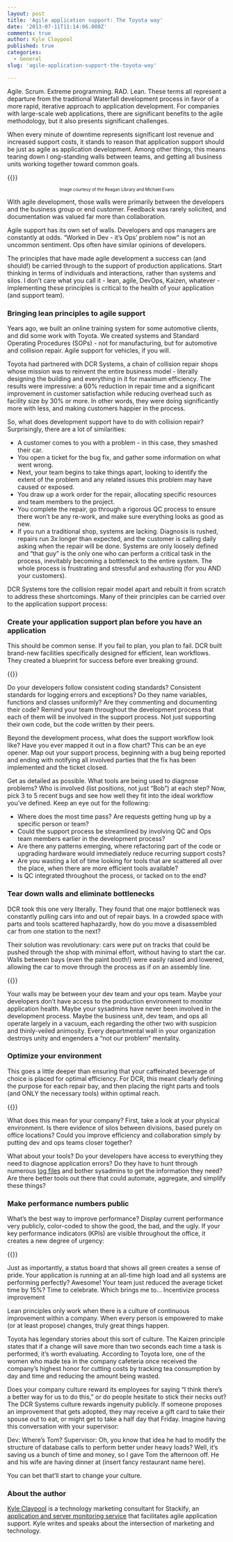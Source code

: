 ```yaml
---
layout: post
title: 'Agile application support: The Toyota way'
date: '2013-07-11T11:14:06.000Z'
comments: true
author: Kyle Claypool
published: true
categories:
  - General
slug: 'agile-application-support-the-toyota-way' 

---
```

Agile. Scrum. Extreme programming. RAD. Lean. These terms all represent a
departure from the traditional Waterfall development process in favor of a more
rapid, iterative approach to application development. For companies with
large-scale web applications, there are significant benefits to the agile
methodology, but it also presents significant challenges.

When every minute of downtime represents significant lost revenue and increased
support costs, it stands to reason that application support should be just as
agile as application development. Among other things, this means tearing down l
ong-standing walls between teams, and getting all business units working together
toward common goals.

<!--more-->

{{<img src="/blog/agile-application-support-the-toyota-way/reagan.png" title="" alt="">}}

<p style="font-size: 70%; text-align: center">Image courtesy of the Reagan Library and Michael Evans</p>

With agile development, those walls were primarily between the developers and
the business group or end customer. Feedback was rarely solicited, and documentation
was valued far more than collaboration.

Agile support has its own set of walls. Developers and ops managers are constantly
at odds. “Worked in Dev - it’s Ops’ problem now” is not an uncommon sentiment.
Ops often have similar opinions of developers.

The principles that have made agile development a success can (and should!) be
carried through to the support of production applications. Start thinking in
terms of individuals and interactions, rather than systems and silos. I don’t
care what you call it - lean, agile, DevOps, Kaizen, whatever - implementing
these principles is critical to the health of your application (and support team).

### Bringing lean principles to agile support

Years ago, we built an online training system for some automotive clients, and
did some work with Toyota. We created systems and Standard Operating Procedures
(SOPs) - not for manufacturing, but for automotive and collision repair. Agile
support for vehicles, if you will.

Toyota had partnered with DCR Systems, a chain of collision repair shops whose
mission was to reinvent the entire business model - literally designing the
building and everything in it for maximum efficiency. The results were impressive:
a 60% reduction in repair time and a significant improvement in customer
satisfaction while reducing overhead such as facility size by 30% or more. In
other words, they were doing significantly more with less, and making customers
happier in the process.

So, what does development support have to do with collision repair? Surprisingly,
there are a lot of similarities:

* A customer comes to you with a problem - in this case, they smashed their car.
* You open a ticket for the bug fix, and gather some information on what went wrong.
* Next, your team begins to take things apart, looking to identify the extent
  of the problem and any related issues this problem may have caused or exposed.
* You draw up a work order for the repair, allocating specific resources and team
  members to the project.
* You complete the repair, go through a rigorous QC process to ensure there won’t
  be any re-work, and make sure everything looks as good as new.
* If you run a traditional shop, systems are lacking. Diagnosis is rushed,
  repairs run 3x longer than expected, and the customer is calling daily asking
  when the repair will be done. Systems are only loosely defined and “that guy”
  is the only one who can perform a critical task in the process, inevitably
  becoming a bottleneck to the entire system. The whole process is frustrating
  and stressful and exhausting (for you AND your customers).

DCR Systems tore the collision repair model apart and rebuilt it from scratch to
address these shortcomings. Many of their principles can be carried over to the
application support process:

### Create your application support plan before you have an application

This should be common sense. If you fail to plan, you plan to fail. DCR built
brand-new facilities specifically designed for efficient, lean workflows. They
created a blueprint for success before ever breaking ground.


{{<img src="/blog/agile-application-support-the-toyota-way/process.png" title="" alt="">}}

Do your developers follow consistent coding standards? Consistent standards for
logging errors and exceptions? Do they name variables, functions and classes
uniformly? Are they commenting and documenting their code? Remind your team
throughout the development process that each of them will be involved in the
support process. Not just supporting their own code, but the code written by
their peers.

Beyond the development process, what does the support workflow look like? Have
you ever mapped it out in a flow chart? This can be an eye opener. Map out your
support process, beginning with a bug being reported and ending with notifying
all involved parties that the fix has been implemented and the ticket closed.

Get as detailed as possible. What tools are being used to diagnose problems?
Who is involved (list positions, not just “Bob”) at each step?  Now, pick 3 to
5 recent bugs and see how well they fit into the ideal workflow you’ve defined.
Keep an eye out for the following:

* Where does the most time pass? Are requests getting hung up by a specific
  person or team?
* Could the support process be streamlined by involving QC and Ops team members
  earlier in the development process?
* Are there any patterns emerging, where refactoring part of the code or
  upgrading hardware would immediately reduce recurring support costs?
* Are you wasting a lot of time looking for tools that are scattered all over
  the place, when there are more efficient tools available?
* Is QC integrated throughout the process, or tacked on to the end?

### Tear down walls and eliminate bottlenecks

DCR took this one very literally. They found that one major bottleneck was
constantly pulling cars into and out of repair bays. In a crowded space with
parts and tools scattered haphazardly, how do you move a disassembled car from
one station to the next?

Their solution was revolutionary: cars were put on tracks that could be pushed
through the shop with minimal effort, without having to start the car. Walls
between bays (even the paint booth!) were easily raised and lowered, allowing
the car to move through the process as if on an assembly line.


{{<img src="/blog/agile-application-support-the-toyota-way/car.png" title="" alt="">}}

Your walls may be between your dev team and your ops team. Maybe your developers
don’t have access to the production environment to monitor application health.
Maybe your sysadmins have never been involved in the development process. Maybe
the business unit, dev team, and ops all operate largely in a vacuum, each
regarding the other two with suspicion and thinly-veiled animosity. Every
departmental wall in your organization destroys unity and engenders a “not our
problem” mentality.

### Optimize your environment

This goes a little deeper than ensuring that your caffeinated beverage of choice
is placed for optimal efficiency. For DCR, this meant clearly defining the purpose
for each repair bay, and then placing the right parts and tools (and ONLY the
necessary tools) within optimal reach.


{{<img src="/blog/agile-application-support-the-toyota-way/tools.png" title="" alt="">}}

What does this mean for your company? First, take a look at your physical
environment. Is there evidence of silos between divisions, based purely on office
locations? Could you improve efficiency and collaboration simply by putting dev
and ops teams closer together?

What about your tools? Do your developers have access to everything they need
to diagnose application errors? Do they have to hunt through numerous [log files][1]
and bother sysadmins to get the information they need? Are there better tools
out there that could automate, aggregate, and simplify these things?

### Make performance numbers public

What’s the best way to improve performance? Display current performance very
publicly, color-coded to show the good, the bad, and the ugly. If your key
performance indicators (KPIs) are visible throughout the office, it creates a
new degree of urgency:

{{<img src="/blog/agile-application-support-the-toyota-way/metrics.png" title="" alt="">}}

Just as importantly, a status board that shows all green creates a sense of
pride. Your application is running at an all-time high load and all systems are
performing perfectly? Awesome! Your team just reduced the average ticket time
by 15%? Time to celebrate. Which brings me to...
Incentivize process improvement

Lean principles only work when there is a culture of continuous improvement
within a company. When every person is empowered to make (or at least propose)
changes, truly great things happen.

Toyota has legendary stories about this sort of culture. The Kaizen principle
states that if a change will save more than two seconds each time a task is
performed, it’s worth evaluating. According to Toyota lore, one of the women
who made tea in the company cafeteria once received the company’s highest honor
for cutting costs by tracking tea consumption by day and time and reducing the
amount being wasted.

Does your company culture reward its employees for saying “I think there’s a
better way for us to do this,” or do people hesitate to stick their necks out?
The DCR Systems culture rewards ingenuity publicly. If someone proposes an
improvement that gets adopted, they may receive a gift card to take their spouse
out to eat, or might get to take a half day that Friday. Imagine having this
conversation with your supervisor:

Dev: Where’s Tom?
Supervisor: Oh, you know that idea he had to modify the structure of database
calls to perform better under heavy loads? Well, it’s saving us a bunch of time
and money, so I gave Tom the afternoon off. He and his wife are having dinner at
(insert fancy restaurant name here).

You can bet that’ll start to change your culture.

### About the author

[Kyle Claypool][2] is a technology marketing consultant for Stackify, an
[application and server monitoring service][3] that facilitates agile application
support. Kyle writes and speaks about the intersection of marketing and technology.

[1]: http://www.stackify.com/11-ways-to-tail-a-log-file-on-windows-unix/
[2]: https://twitter.com/kyleclaypool
[3]: http://www.stackify.com